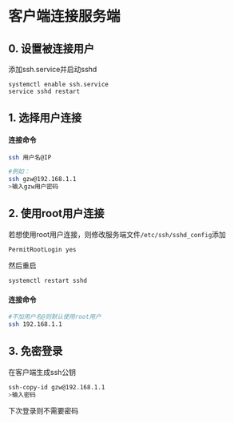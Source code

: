 # 客户端连接服务端
## 0. 设置被连接用户
添加ssh.service并启动sshd
```
systemctl enable ssh.service
service sshd restart

```

## 1. 选择用户连接
#### 连接命令
```bash
ssh 用户名@IP

#例如：
ssh gzw@192.168.1.1
>输入gzw用户密码
```

## 2. 使用root用户连接
若想使用root用户连接，则修改服务端文件`/etc/ssh/sshd_config`添加
```
PermitRootLogin yes
```
然后重启
```
systemctl restart sshd
```
#### 连接命令
```bash
#不加用户名@则默认使用root用户
ssh 192.168.1.1
```
## 3. 免密登录
在客户端生成ssh公钥
```bash
ssh-copy-id gzw@192.168.1.1
>输入密码
```
下次登录则不需要密码

